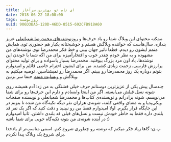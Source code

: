 ```yaml
---
title: ای نام تو بهترین سرآغاز
date: 2018-06-22 18:00:00
tags: روزنوشته
uuid: 906D3BA5-120D-46DD-8515-692CFB918A60
---
```

ممکنه محتوای این وبلاگ شما رو یاد حرف‌ها و [روزنوشته‌های محمدرضا شعبانعلی](http://mrshabanali.com/) عزیز بندازه. سال‌هاست که خواننده وبلاگش هستم و خوشبختانه یکبار هم حضوری توی همایش متمم ایشون رو دیدم. قطعا تاثیر جهان بینی و خط فکر محمدرضا توی نوشته‌های من مشهوده و به نظر خودم چقدر خوب و افتخارآمیزه برای من اگه شما با خوندن این نوشته‌ها، یاد اون مرد بزرگ بیوفتید. محمدرضا بسیار باسواده و برای تولید محتوای پرارزش فارسی، زحمت زیادی کشیده. من برای ایشون احترام خاصی قائلم و امیدوارم بتونم دوباره یک روز محمدرضا رو ببینم. اگر محمدرضا رو نمیشناسین، توصیه میکنیم به وبلاگش و [وبسایت متمم](https://motamem.org/) حتما سر بزنین.

چندسال پیش یکی از عزیزترین دوستانم حرف خیلی قشنگی به من زد: آدم همیشه روی شونه نسل قبلش می‌ایسته. اگر من اینجا وایسادم و دارم این حرف‌ها رو برای شما می‌نویسم، شونه برادرانم و نویسنده‌ی کتاب‌ها و محمدرضا شعبانعلی و نویسنده صفحات ویکی‌پدیا و به معنای واقعی کلمه، شونه‌ی هزاران نفر دیگه تکیه‌گاه من شده تا بتونم در این جایگاه قرار بگیرم. اولا امیدوارم فقط من رو نبینید و دقت کنید که اگر یک نفر قد بلندی داره فقط به خاطر خودش نیست و نسل‌های قبلی قد بلندی داشتن. ثانیا امیدوارم در آینده شونه‌ی من بتونه تکیه‌گاه خوبی برای شما باشه :)

پ.ن: گاها زیاد فکر میکنم که نوشته رو چطوری شروع کنم. اسمی مناسب‌تر از یادخدا برای شروع یک وبلاگ پیدا نکردم.
